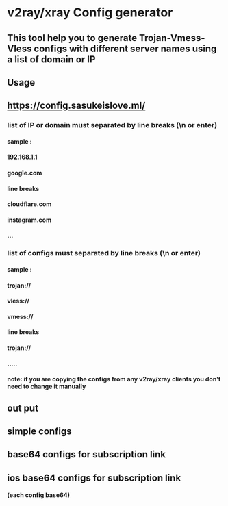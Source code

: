# v2ray/xray Config generator
## This tool help you to generate Trojan-Vmess-Vless configs with different server names using a list of domain or IP

## Usage 
## https://config.sasukeislove.ml/
### list of IP or domain must separated by line breaks (\n or enter)
#### sample : 
#### 192.168.1.1
#### google.com
#### line breaks
#### cloudflare.com
#### instagram.com
#### ...

### list of configs must separated by line breaks (\n or enter)
#### sample : 
#### trojan://
#### vless://
#### vmess://
#### line breaks
#### trojan://
#### .....
#### note: if you are copying the configs from any v2ray/xray clients you don't need to change it manually

## out put
## simple configs
## base64 configs for subscription link
## ios base64 configs for subscription link  
#### (each config base64)
